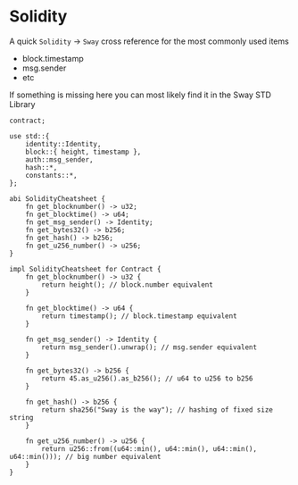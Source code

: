 # Solidity

A quick `Solidity` → `Sway` cross reference for the most commonly used items

- block.timestamp
- msg.sender
- etc

If something is missing here you can most likely find it in the Sway STD Library

```sway
contract;

use std::{
    identity::Identity,
    block::{ height, timestamp },
    auth::msg_sender,
    hash::*,
    constants::*,
};

abi SolidityCheatsheet {
    fn get_blocknumber() -> u32;
    fn get_blocktime() -> u64;
    fn get_msg_sender() -> Identity;
    fn get_bytes32() -> b256;
    fn get_hash() -> b256;
    fn get_u256_number() -> u256;
}

impl SolidityCheatsheet for Contract {
    fn get_blocknumber() -> u32 {
        return height(); // block.number equivalent
    }
    
    fn get_blocktime() -> u64 {
        return timestamp(); // block.timestamp equivalent
    }
    
    fn get_msg_sender() -> Identity {
        return msg_sender().unwrap(); // msg.sender equivalent
    }
    
    fn get_bytes32() -> b256 {
        return 45.as_u256().as_b256(); // u64 to u256 to b256
    }
    
    fn get_hash() -> b256 {
        return sha256("Sway is the way"); // hashing of fixed size string
    }

    fn get_u256_number() -> u256 {
        return u256::from((u64::min(), u64::min(), u64::min(), u64::min())); // big number equivalent
    }
}
```
